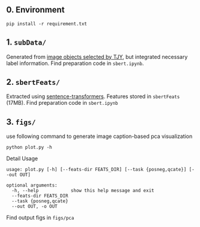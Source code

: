 ## 0. Environment
```
pip install -r requirement.txt
```

## 1. `subData/`
Generated from [image objects selected by TJY](https://github.com/tjysdsg/MMML-Fall22/blob/main/webqa/pos_neg_image_fact_analysis/train.tsv), but integrated necessary label information. Find preparation code in `sbert.ipynb`.

## 2. `sbertFeats/`
Extracted using [sentence-transformers](https://github.com/UKPLab/sentence-transformers). Features stored in `sbertFeats` (17MB). Find preparation code in `sbert.ipynb`

## 3. `figs/`
use following command to generate image caption-based pca visualization
```
python plot.py -h
```
Detail Usage
```
usage: plot.py [-h] [--feats-dir FEATS_DIR] [--task {posneg,qcate}] [--out OUT]

optional arguments:
  -h, --help            show this help message and exit
  --feats-dir FEATS_DIR
  --task {posneg,qcate}
  --out OUT, -o OUT
```
Find output figs in `figs/pca`
